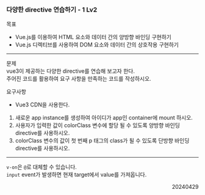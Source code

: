 ### 다양한 directive 연습하기 - 1 Lv2
목표  
- Vue.js를 이용하여 HTML 요소와 데이터 간의 양방향 바인딩 구현하기
- Vue.js 디렉티브를 사용하여 DOM 요소와 데이터 간의 상호작용 구현하기
---
문제  
vue3이 제공하는 다양한 directive를 연습해 보고자 한다.  
주어진 코드를 활용하여 요구 사항을 만족하는 코드를 작성하시오.  

요구사항
- Vue3 CDN을 사용한다.
1. 새로운 app instance를 생성하여 아이디가 app인 container에 mount 하시오.
2. 사용자가 입력한 값이 colorClass 변수에 할당 될 수 있도록 양방향 바인딩 directive를 사용하시오.
3. colorClass 변수의 값이 첫 번째 p 태그의 class가 될 수 있도록 단방향 바인딩 directive를 사용하시오.
---
`v-on`은 `@`로 대체할 수 있습니다.  
`input` event가 발생하면 현재 target에서 value를 가져옵니다.
<div style="text-align: right">20240429</div>